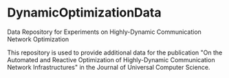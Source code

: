 # DynamicOptimizationData
Data Repository for Experiments on Highly-Dynamic Communication Network Optimization

This repository is used to provide additional data for the publication "On the Automated and Reactive Optimization of Highly-Dynamic Communication Network Infrastructures" in the Journal of Universal Computer Science.
